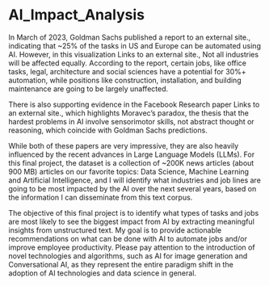 # AI_Impact_Analysis

In March of 2023, Goldman Sachs published a report to an external site., indicating that ~25% of the tasks in US and Europe can be automated using AI.  However, in this visualization Links to an external site., Not all industries will be affected equally.  According to the report, certain jobs, like office tasks, legal, architecture and social sciences have a potential for 30%+ automation, while positions like construction, installation, and building maintenance are going to be largely unaffected.

There is also supporting evidence in the Facebook Research paper Links to an external site., which highlights Moravec’s paradox, the thesis that the hardest problems in AI involve sensorimotor skills, not abstract thought or reasoning, which coincide with Goldman Sachs predictions.

While both of these papers are very impressive, they are also heavily influenced by the recent advances in Large Language Models (LLMs).  For this final project, the dataset is a collection of ~200K news articles (about 900 MB) articles on our favorite topics: Data Science, Machine Learning and Artificial Intelligence, and I will identify what industries and job lines are going to be most impacted by the AI over the next several years, based on the information I can disseminate from this text corpus.

The objective of this final project is to identify what types of tasks and jobs are most likely to see the biggest impact from AI by extracting meaningful insights from unstructured text.  My goal is to provide actionable recommendations on what can be done with AI to automate jobs and/or improve employee productivity.  Please pay attention to the introduction of novel technologies and algorithms, such as AI for image generation and Conversational AI, as they represent the entire paradigm shift in the adoption of AI technologies and data science in general.
